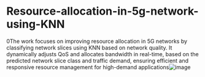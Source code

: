 # Resource-allocation-in-5g-network-using-KNN

0The work focuses on improving resource allocation in 5G networks by classifying network slices using KNN based on network quality. It dynamically adjusts QoS and allocates bandwidth in real-time, based on the predicted network slice class and traffic demand, ensuring efficient and responsive resource management for high-demand applications![image](https://github.com/user-attachments/assets/1eedbbb7-fe19-4950-92b3-9036ac9e9a6a)
